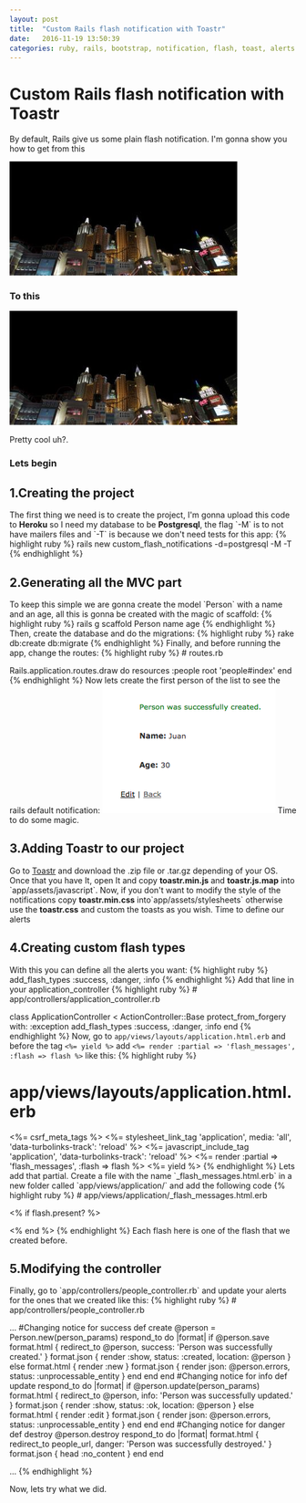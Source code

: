 ```yaml
---
layout: post
title:  "Custom Rails flash notification with Toastr"
date:   2016-11-19 13:50:39
categories: ruby, rails, bootstrap, notification, flash, toast, alerts
---
```

<h1>Custom Rails flash notification with Toastr</h1>

By default, Rails give us some plain flash notification. I'm gonna show you how to get from this

![my alternate text](/assets/test-page-image-1.jpg)

<h3>To this </h3>

![my alternate text](/assets/test-page-image-1.jpg)

Pretty cool uh?.
<h3>Lets begin</h3>

<h2>1.Creating the project</h2>
  The first thing we need is to create the project, I'm gonna upload this code to <strong>Heroku</strong> so I need
  my database to be <strong>Postgresql</strong>, the flag `-M` is to not have mailers files and `-T` is because we don't need tests for this app:
{% highlight ruby %}
rails new custom_flash_notifications -d=postgresql -M -T
{% endhighlight %}
<br>
<h2>2.Generating all the MVC part</h2>
  To keep this simple we are gonna create the model `Person` with a name and an age, all this is gonna be
  created with the magic of scaffold:
{% highlight ruby %}
rails g scaffold Person name age
{% endhighlight %}
Then, create the database and do the migrations:
{% highlight ruby %}
rake db:create db:migrate
{% endhighlight %}
Finally, and before running the app, change the routes:
{% highlight ruby %}
# routes.rb

Rails.application.routes.draw do
  resources :people
  root 'people#index'
end
{% endhighlight %}
  Now lets create the first person of the list to see the rails default notification:
  ![my alternate text](/assets/ugly-noti.png)
  Time to do some magic.
<br>
<h2>3.Adding Toastr to our project </h2>
  Go to <a href='http://codeseven.github.io/toastr/' target='_blank'>Toastr</a> and download the .zip file or .tar.gz depending of your OS. Once that you have It, open It and copy <strong>toastr.min.js</strong> and <strong>toastr.js.map</strong> into `app/assets/javascript`. Now, if you don't want to modify the style of the notifications copy <strong>toastr.min.css</strong> into`app/assets/stylesheets` otherwise use the <strong>toastr.css</strong> and custom the toasts as you wish.
  Time to define our alerts
<br>
<h2>4.Creating custom flash types </h2>
  With this you can define all the alerts you want:
{% highlight ruby %}
add_flash_types :success, :danger, :info
{% endhighlight %}
  Add that line in your application_controller
{% highlight ruby %}
# app/controllers/application_controller.rb

class ApplicationController < ActionController::Base
  protect_from_forgery with: :exception
  add_flash_types :success, :danger, :info
end
{% endhighlight %}
  Now, go to `app/views/layouts/application.html.erb` and before the tag `<%= yield %>` add
  `<%= render :partial => 'flash_messages', :flash => flash %>` like this:
{% highlight ruby %}
# app/views/layouts/application.html.erb

<!DOCTYPE html>
<html>
  <head>
    <title>CustomFlashNotifications</title>
    <%= csrf_meta_tags %>
    <%= stylesheet_link_tag    'application', media: 'all', 'data-turbolinks-track': 'reload' %>
    <%= javascript_include_tag 'application', 'data-turbolinks-track': 'reload' %>
  </head>
  <body>
    <%= render :partial => 'flash_messages', :flash => flash %>
    <%= yield %>
  </body>
</html>
{% endhighlight %}
  Lets add that partial.
  Create a file with the name `_flash_messages.html.erb` in a new folder called `app/views/application/`
  and add the following code
{% highlight ruby %}
# app/views/application/_flash_messages.html.erb

<% if flash.present? %>
  <div id='flash'>
   <script>
     <% if flash[:success] %>
       var $toastContent = $('<span><%= flash[:success] %></span>');
       toastr.success($toastContent)
     <% end %>
     <% if flash[:info] %>
       var $toastContent = $('<span><%= flash[:info] %></span>');
       toastr.info($toastContent)
     <% end %>
     <% if flash[:danger] %>
       var $toastContent = $('<span><%= flash[:danger] %></span>');
       toastr.error($toastContent)
     <% end %>
   </script>
  </div>
<% end %>
{% endhighlight %}
  Each flash here is one of the flash that we created before.
<h2>5.Modifying the controller</h2>
  Finally, go to `app/controllers/people_controller.rb` and update your alerts for the ones that we created like this:
{% highlight ruby %}
# app/controllers/people_controller.rb

...
#Changing notice for success
def create
  @person = Person.new(person_params)
  respond_to do |format|
    if @person.save
      format.html { redirect_to @person, success: 'Person was successfully created.' }
      format.json { render :show, status: :created, location: @person }
    else
      format.html { render :new }
      format.json { render json: @person.errors, status: :unprocessable_entity }
    end
  end
end
#Changing notice for info
def update
  respond_to do |format|
    if @person.update(person_params)
      format.html { redirect_to @person, info: 'Person was successfully updated.' }
      format.json { render :show, status: :ok, location: @person }
    else
      format.html { render :edit }
      format.json { render json: @person.errors, status: :unprocessable_entity }
    end
  end
end
#Changing notice for danger
def destroy
  @person.destroy
  respond_to do |format|
    format.html { redirect_to people_url, danger: 'Person was successfully destroyed.' }
    format.json { head :no_content }
  end
end

...
{% endhighlight %}

Now, lets try what we did.
